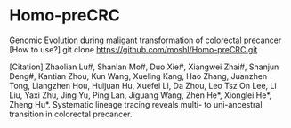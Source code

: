 # Homo-preCRC
Genomic Evolution during maligant transformation of colorectal precancer
[How to use?]
git clone https://github.com/moshl/Homo-preCRC.git

[Citation]
Zhaolian Lu#, Shanlan Mo#, Duo Xie#, Xiangwei Zhai#, Shanjun Deng#, Kantian Zhou, Kun Wang, Xueling Kang, Hao Zhang, Juanzhen Tong, Liangzhen Hou, Huijuan Hu, Xuefei Li, Da Zhou, Leo Tsz On Lee, Li Liu, Yaxi Zhu, Jing Yu, Ping Lan, Jiguang Wang, Zhen He*, Xionglei He*, Zheng Hu*. Systematic lineage tracing reveals multi- to uni-ancestral transition in colorectal precancer.

